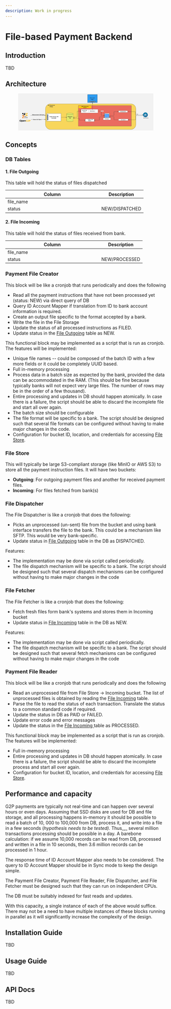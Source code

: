 ```yaml
---
description: Work in progress
---
```


# File-based Payment Backend

## Introduction

TBD

## Architecture

<figure><img src="../../../.gitbook/assets/file-based-payment-backend.jpg" alt=""><figcaption></figcaption></figure>

## Concepts

### DB Tables

#### 1. File Outgoing

This table will hold the status of files dispatched

<table><thead><tr><th width="280">Column</th><th>Description</th></tr></thead><tbody><tr><td>file_name</td><td></td></tr><tr><td>status</td><td>NEW/DISPATCHED</td></tr></tbody></table>

#### 2. File Incoming

This table will hold the status of files received from bank.

<table><thead><tr><th width="280">Column</th><th>Description</th></tr></thead><tbody><tr><td>file_name</td><td></td></tr><tr><td>status</td><td>NEW/PROCESSED</td></tr></tbody></table>

### Payment File Creator

This block will be like a cronjob that runs periodically and does the following

* Read all the payment instructions that have not been processed yet (status: NEW) via direct query of DB
* Query ID Account Mapper if translation from ID to bank account information is required.
* Create an output file specific to the format accepted by a bank.
* Write the file in the File Storage
* Update the status of all processed instructions as FILED.
* Update status in the [File Outgoing](../g2p-payments-bridge.md#2.-file-outgoing) table as NEW.

This functional block may be implemented as a script that is run as cronjob. The features will be implemented:

* Unique file names -- could be composed of the batch ID with a few more fields or it could be completely UUID based.
* Full in-memory processing
* Process data in a batch size as expected by the bank, provided the data can be accommodated in the RAM. (This should be fine because typically banks will not expect very large files. The number of rows may be in the order of a few thousand).
* Entire processing and updates in DB should happen atomically. In case there is a failure, the script should be able to discard the incomplete file and start all over again.
* The batch size should be configurable
* The file format will be specific to a bank. The script should be designed such that several file formats can be configured without having to make major changes in the code.
* Configuration for bucket ID, location, and credentials for accessing [File Store](../g2p-payments-bridge.md#file-store).

### File Store

This will typically be large S3-compliant storage (like MinIO or AWS S3) to store all the payment instruction files. It will have two buckets:

* **Outgoing**: For outgoing payment files and another for received payment files.
* **Incoming**: For files fetched from bank(s)

### File Dispatcher

The File Dispatcher is like a cronjob that does the following:

* Picks an unprocessed (un-sent) file from the bucket and using bank interface transfers the file to the bank. This could be a mechanism like SFTP. This would be very bank-specific.
* Update status in [File Outgoing](../g2p-payments-bridge.md#2.-file-outgoing) table in the DB as DISPATCHED.

Features:

* The implementation may be done via script called periodically.
* The file dispatch mechanism will be specific to a bank. The script should be designed such that several dispatch mechanisms can be configured without having to make major changes in the code

### File Fetcher

The File Fetcher is like a cronjob that does the following:

* Fetch fresh files form bank's systems and stores them in Incoming bucket
* Update status in [File Incoming](../g2p-payments-bridge.md#3.-file-incoming) table in the DB as NEW.

Features:

* The implementation may be done via script called periodically.
* The file dispatch mechanism will be specific to a bank. The script should be designed such that several fetch mechanisms can be configured without having to make major changes in the code

### Payment File Reader

This block will be like a cronjob that runs periodically and does the following

* Read an unprocessed file from File Store -> Incoming bucket. The list of unprocessed files is obtained by reading the [File Incoming](../g2p-payments-bridge.md#3.-file-incoming) table.
* Parse the file to read the status of each transaction. Translate the status to a common standard code if required.
* Update the status in DB as PAID or FAILED.
* Update error code and error messages
* Update the status in the [File Incoming ](../g2p-payments-bridge.md#3.-file-incoming)table as PROCESSED.

This functional block may be implemented as a script that is run as cronjob. The features will be implemented:

* Full in-memory processing
* Entire processing and updates in DB should happen atomically. In case there is a failure, the script should be able to discard the incomplete process and start all over again.
* Configuration for bucket ID, location, and credentials for accessing [File Store](../g2p-payments-bridge.md#file-store).

## Performance and capacity

G2P payments are typically not real-time and can happen over several hours or even days. Assuming that SSD disks are used for DB and file storage, and all processing happens in-memory it should be possible to read a batch of 10, 000 to 100,000 from DB, process it, and write into a file in a few seconds (_hypothesis needs to be tested)._ Thus\_,\_ several million transactions processing should be possible in a day. A barebone calculation: if we assume 10,000 records can be read from DB, processed and written in a file in 10 seconds, then 3.6 million records can be processed in 1 hour.

The response time of ID Account Mapper also needs to be considered. The query to ID Account Mapper should be in Sync mode to keep the design simple.

The Payment File Creator, Payment File Reader, File Dispatcher, and File Fetcher must be designed such that they can run on independent CPUs.

The DB must be suitably indexed for fast reads and updates.

With this capacity, a single instance of each of the above would suffice. There may not be a need to have multiple instances of these blocks running in parallel as it will significantly increase the complexity of the design.

## Installation Guide

TBD

## Usage Guide

TBD

## API Docs

TBD

